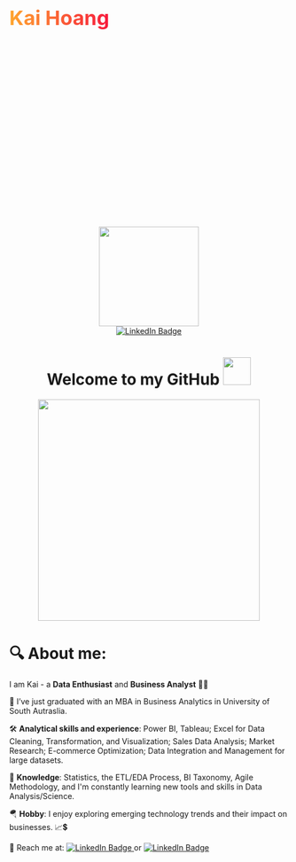<div style="width: 100%; height: 20%; display: flex; align-items:center; gap: 10px">
  <h1 style=" font-size: 36px;
  background-image: linear-gradient(to right, rgb(255, 166, 46), rgb(247, 27, 61));
  background-size: 100%;
  background-repeat: repeat;
  -webkit-background-clip: text;
  -webkit-text-fill-color: transparent; 
  -moz-background-clip: text;
  -moz-text-fill-color: transparent;">
  Kai Hoang  </h1>
</div>

<div id="header" align="center">
  <img src="https://media.giphy.com/media/ilWX7yp3N4fpMGwDMT/giphy.gif" width="180" height="180"/>
</div>
<div id="badges" align="center">
  
  <a href="www.linkedin.com/in/kai-hoang-910520286">
  <img src="https://img.shields.io/badge/LinkedIn-blue?style=for-the-badge&logo=linkedin&logoColor=white" alt="LinkedIn Badge"/>
  </a>
</div>
<h1 align="center">
 Welcome to my GitHub 
<img src="https://media.giphy.com/media/w1OBpBd7kJqHrJnJ13/giphy.gif" width="50px"/>
</h1>


<div align="center">
 <img src="https://github.com/user-attachments/assets/45b76b9e-afa2-4f0c-add2-405ec6c90ffe" width="400" />
</div>



<h1>
🔍 About me:
</h1>
  
 I am Kai - a **Data Enthusiast** and  **Business Analyst** 👩‍💻</div>  


💼 I’ve just graduated with an MBA in Business Analytics in University of South Autraslia.  
  
🛠️ **Analytical skills and experience**: Power BI, Tableau; Excel for Data Cleaning, Transformation, and Visualization; Sales Data Analysis; Market Research; E-commerce Optimization; Data Integration and Management for large datasets.

🚀 **Knowledge**: Statistics, the ETL/EDA Process, BI Taxonomy, Agile Methodology, and I'm constantly learning new tools and skills in Data Analysis/Science.

🪂 **Hobby**: I enjoy exploring emerging technology trends and their impact on businesses. 📈💲
 
 🎷 Reach me at:
        <a href="www.linkedin.com/in/kai-hoang-910520286">
          <img src="https://img.shields.io/badge/Kai Hoang-blue?style=for-the-badge&logo=linkedin&logoColor=white" alt="LinkedIn Badge"/>
        </a>
        or 
        <a href="mailto:khaiten123@gmail.com">
         <img src="https://img.shields.io/badge/Email Me-green?style=for-the-badge&logo=gmail&logoColor=white" alt="LinkedIn Badge"/>
        </a>
      </li>
